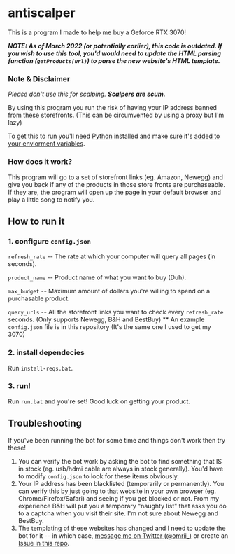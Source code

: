 # antiscalper
This is a program I made to help me buy a Geforce RTX 3070!

***NOTE: As of March 2022 (or potentially earlier), this code is outdated. 
If you wish to use this tool, you'd would need to update the HTML parsing function (`getProducts(url)`) to parse the new website's HTML template.***

### Note & Disclaimer
*Please don't use this for scalping.* ***Scalpers are scum.***

By using this program you run the risk of having your IP address banned from these storefronts. (This can be circumvented by using a proxy but I'm lazy)

To get this to run you'll need [Python](https://www.python.org/downloads/) installed and make sure it's [added to your enviorment variables](https://cdn.discordapp.com/attachments/782031383501078538/782050193892966462/gRyw8.png).

### How does it work?
This program will go to a set of storefront links (eg. Amazon, Newegg) and give you back if any of the products in those store fronts are purchaseable.
If they are, the program will open up the page in your default browser and play a little song to notify you.

## How to run it
### 1. configure `config.json`

`refresh_rate` -- The rate at which your computer will query all pages (in seconds).

`product_name` -- Product name of what you want to buy (Duh).

`max_budget`   -- Maximum amount of dollars you're willing to spend on a purchasable product.

`query_urls`   -- All the storefront links you want to check every `refresh_rate` seconds. (Only supports Newegg, B&H and BestBuy)
** An example `config.json` file is in this repository (It's the same one I used to get my 3070)

### 2. install dependecies
Run `install-reqs.bat`.

### 3. run!
Run `run.bat` and you're set! Good luck on getting your product.

## Troubleshooting 
If you've been running the bot for some time and things don't work then try these! 
1. You can verify the bot work by asking the bot to find something that IS in stock (eg. usb/hdmi cable are always in stock generally). You'd have to modify `config.json` to look for these items obviously. 
2. Your IP address has been blacklisted (temporarily or permanently). You can verify this by just going to that website in your own browser (eg. Chrome/Firefox/Safari) and seeing if you get blocked or not. From my experience B&H will put you a temporary "naughty list" that asks you do to a captcha when you visit their site. I'm not sure about Newegg and BestBuy. 
3. The templating of these websites has changed and I need to update the bot for it -- in which case, [message me on Twitter (@omrii_)]((https://twitter.com/omrii_)) or create an [Issue in this repo](https://github.com/omriiii/antiscalper/issues).
